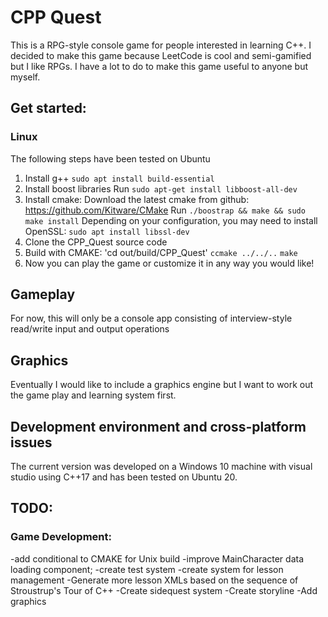 # CPP Quest

This is a RPG-style console game for people interested in learning C++. I decided to make this game because LeetCode is cool and semi-gamified but I like RPGs. I have a lot to do to make this game useful to anyone but myself. 
 
## Get started:
### Linux
The following steps have been tested on Ubuntu 

1. Install g++
`sudo apt install build-essential`
2. Install boost libraries 
Run `sudo apt-get install libboost-all-dev`
3. Install cmake: 
Download the latest cmake from github: https://github.com/Kitware/CMake
Run `./boostrap && make && sudo make install`
Depending on your configuration, you may need to install OpenSSL: `sudo apt install libssl-dev`
4. Clone the CPP_Quest source code
5. Build with CMAKE: 
'cd out/build/CPP_Quest'
`ccmake ../../..`
`make`
6. Now you can play the game or customize it in any way you would like!

## Gameplay
For now, this will only be a console app consisting of interview-style read/write input and output operations

## Graphics
Eventually I would like to include a graphics engine but I want to work out the game play and learning system first.

## Development environment and cross-platform issues
The current version was developed on a Windows 10 machine with visual studio using C++17 and has been tested on Ubuntu 20.

## TODO:
### Game Development:
-add conditional to CMAKE for Unix build
-improve MainCharacter data loading component; 
-create test system
-create system for lesson management
-Generate more lesson XMLs based on the sequence of Stroustrup's Tour of C++
-Create sidequest system
-Create storyline
-Add graphics
